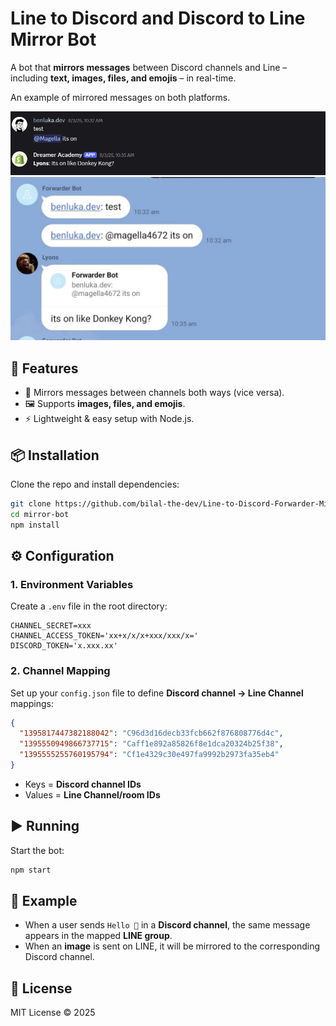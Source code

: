 # Line to Discord and Discord to Line Mirror Bot

A bot that **mirrors messages** between Discord channels and Line – including **text, images, files, and emojis** – in real-time.

An example of mirrored messages on both platforms.

![discord](https://github.com/bilal-the-dev/Line-to-Discord-Forwarder-Mirror-Bot/blob/master/discord.PNG?raw=true)
![line](https://github.com/bilal-the-dev/Line-to-Discord-Forwarder-Mirror-Bot/blob/master/line.webp?raw=true)

## 🚀 Features

- 🔄 Mirrors messages between channels both ways (vice versa).
- 🖼️ Supports **images, files, and emojis**.
- ⚡ Lightweight & easy setup with Node.js.

## 📦 Installation

Clone the repo and install dependencies:

```bash
git clone https://github.com/bilal-the-dev/Line-to-Discord-Forwarder-Mirror-Bot mirror-bot
cd mirror-bot
npm install
```

## ⚙️ Configuration

### 1. Environment Variables

Create a `.env` file in the root directory:

```env
CHANNEL_SECRET=xxx
CHANNEL_ACCESS_TOKEN='xx+x/x/x+xxx/xxx/x='
DISCORD_TOKEN='x.xxx.xx'
```

### 2. Channel Mapping

Set up your `config.json` file to define **Discord channel → Line Channel** mappings:

```json
{
  "1395817447382188042": "C96d3d16decb33fcb662f876808776d4c",
  "1395550949866737715": "Caff1e892a85826f8e1dca20324b25f38",
  "1395555255760195794": "Cf1e4329c30e497fa9992b2973fa35eb4"
}
```

- Keys = **Discord channel IDs**
- Values = **Line Channel/room IDs**

## ▶️ Running

Start the bot:

```bash
npm start
```

## 📝 Example

- When a user sends `Hello 👋` in a **Discord channel**, the same message appears in the mapped **LINE group**.
- When an **image** is sent on LINE, it will be mirrored to the corresponding Discord channel.

## 📜 License

MIT License © 2025
